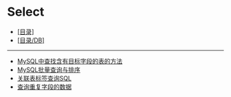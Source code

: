 # Select
- [[目录]](/)
- [[目录/DB]](/DB/)
---
- [MySQL中查找含有目标字段的表的方法](/DB/Select/MySQL中查找含有目标字段的表的方法)
- [MySQL批量查询与排序](/DB/Select/MySQL批量查询与排序)
- [关联表标签查询SQL](/DB/Select/关联表标签查询SQL)
- [查询重复字段的数据](/DB/Select/查询重复字段的数据)
